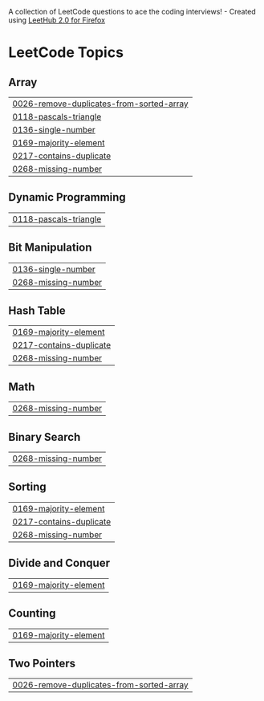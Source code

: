 A collection of LeetCode questions to ace the coding interviews! - Created using [LeetHub 2.0 for Firefox](https://github.com/maitreya2954/LeetHub-2.0-Firefox)
<!---LeetCode Topics Start-->
# LeetCode Topics
## Array
|  |
| ------- |
| [0026-remove-duplicates-from-sorted-array](https://github.com/sudhirkhanger/Algorithms/tree/master/0026-remove-duplicates-from-sorted-array) |
| [0118-pascals-triangle](https://github.com/sudhirkhanger/Algorithms/tree/master/0118-pascals-triangle) |
| [0136-single-number](https://github.com/sudhirkhanger/Algorithms/tree/master/0136-single-number) |
| [0169-majority-element](https://github.com/sudhirkhanger/Algorithms/tree/master/0169-majority-element) |
| [0217-contains-duplicate](https://github.com/sudhirkhanger/Algorithms/tree/master/0217-contains-duplicate) |
| [0268-missing-number](https://github.com/sudhirkhanger/Algorithms/tree/master/0268-missing-number) |
## Dynamic Programming
|  |
| ------- |
| [0118-pascals-triangle](https://github.com/sudhirkhanger/Algorithms/tree/master/0118-pascals-triangle) |
## Bit Manipulation
|  |
| ------- |
| [0136-single-number](https://github.com/sudhirkhanger/Algorithms/tree/master/0136-single-number) |
| [0268-missing-number](https://github.com/sudhirkhanger/Algorithms/tree/master/0268-missing-number) |
## Hash Table
|  |
| ------- |
| [0169-majority-element](https://github.com/sudhirkhanger/Algorithms/tree/master/0169-majority-element) |
| [0217-contains-duplicate](https://github.com/sudhirkhanger/Algorithms/tree/master/0217-contains-duplicate) |
| [0268-missing-number](https://github.com/sudhirkhanger/Algorithms/tree/master/0268-missing-number) |
## Math
|  |
| ------- |
| [0268-missing-number](https://github.com/sudhirkhanger/Algorithms/tree/master/0268-missing-number) |
## Binary Search
|  |
| ------- |
| [0268-missing-number](https://github.com/sudhirkhanger/Algorithms/tree/master/0268-missing-number) |
## Sorting
|  |
| ------- |
| [0169-majority-element](https://github.com/sudhirkhanger/Algorithms/tree/master/0169-majority-element) |
| [0217-contains-duplicate](https://github.com/sudhirkhanger/Algorithms/tree/master/0217-contains-duplicate) |
| [0268-missing-number](https://github.com/sudhirkhanger/Algorithms/tree/master/0268-missing-number) |
## Divide and Conquer
|  |
| ------- |
| [0169-majority-element](https://github.com/sudhirkhanger/Algorithms/tree/master/0169-majority-element) |
## Counting
|  |
| ------- |
| [0169-majority-element](https://github.com/sudhirkhanger/Algorithms/tree/master/0169-majority-element) |
## Two Pointers
|  |
| ------- |
| [0026-remove-duplicates-from-sorted-array](https://github.com/sudhirkhanger/Algorithms/tree/master/0026-remove-duplicates-from-sorted-array) |
<!---LeetCode Topics End-->